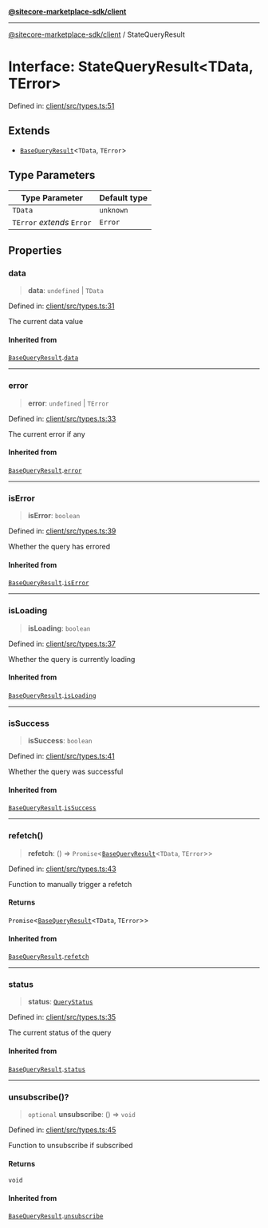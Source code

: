 [**@sitecore-marketplace-sdk/client**](../README.md)

***

[@sitecore-marketplace-sdk/client](../README.md) / StateQueryResult

# Interface: StateQueryResult\<TData, TError\>

Defined in: [client/src/types.ts:51](https://github.com/Sitecore/sitecore-marketplace-sdk/blob/e87783cce9f115393973a45e109d17b99bf1df7e/packages/client/src/types.ts#L51)

## Extends

- [`BaseQueryResult`](BaseQueryResult.md)\<`TData`, `TError`\>

## Type Parameters

| Type Parameter | Default type |
| ------ | ------ |
| `TData` | `unknown` |
| `TError` *extends* `Error` | `Error` |

## Properties

### data

> **data**: `undefined` \| `TData`

Defined in: [client/src/types.ts:31](https://github.com/Sitecore/sitecore-marketplace-sdk/blob/e87783cce9f115393973a45e109d17b99bf1df7e/packages/client/src/types.ts#L31)

The current data value

#### Inherited from

[`BaseQueryResult`](BaseQueryResult.md).[`data`](BaseQueryResult.md#data)

***

### error

> **error**: `undefined` \| `TError`

Defined in: [client/src/types.ts:33](https://github.com/Sitecore/sitecore-marketplace-sdk/blob/e87783cce9f115393973a45e109d17b99bf1df7e/packages/client/src/types.ts#L33)

The current error if any

#### Inherited from

[`BaseQueryResult`](BaseQueryResult.md).[`error`](BaseQueryResult.md#error)

***

### isError

> **isError**: `boolean`

Defined in: [client/src/types.ts:39](https://github.com/Sitecore/sitecore-marketplace-sdk/blob/e87783cce9f115393973a45e109d17b99bf1df7e/packages/client/src/types.ts#L39)

Whether the query has errored

#### Inherited from

[`BaseQueryResult`](BaseQueryResult.md).[`isError`](BaseQueryResult.md#iserror)

***

### isLoading

> **isLoading**: `boolean`

Defined in: [client/src/types.ts:37](https://github.com/Sitecore/sitecore-marketplace-sdk/blob/e87783cce9f115393973a45e109d17b99bf1df7e/packages/client/src/types.ts#L37)

Whether the query is currently loading

#### Inherited from

[`BaseQueryResult`](BaseQueryResult.md).[`isLoading`](BaseQueryResult.md#isloading)

***

### isSuccess

> **isSuccess**: `boolean`

Defined in: [client/src/types.ts:41](https://github.com/Sitecore/sitecore-marketplace-sdk/blob/e87783cce9f115393973a45e109d17b99bf1df7e/packages/client/src/types.ts#L41)

Whether the query was successful

#### Inherited from

[`BaseQueryResult`](BaseQueryResult.md).[`isSuccess`](BaseQueryResult.md#issuccess)

***

### refetch()

> **refetch**: () => `Promise`\<[`BaseQueryResult`](BaseQueryResult.md)\<`TData`, `TError`\>\>

Defined in: [client/src/types.ts:43](https://github.com/Sitecore/sitecore-marketplace-sdk/blob/e87783cce9f115393973a45e109d17b99bf1df7e/packages/client/src/types.ts#L43)

Function to manually trigger a refetch

#### Returns

`Promise`\<[`BaseQueryResult`](BaseQueryResult.md)\<`TData`, `TError`\>\>

#### Inherited from

[`BaseQueryResult`](BaseQueryResult.md).[`refetch`](BaseQueryResult.md#refetch)

***

### status

> **status**: [`QueryStatus`](../type-aliases/QueryStatus.md)

Defined in: [client/src/types.ts:35](https://github.com/Sitecore/sitecore-marketplace-sdk/blob/e87783cce9f115393973a45e109d17b99bf1df7e/packages/client/src/types.ts#L35)

The current status of the query

#### Inherited from

[`BaseQueryResult`](BaseQueryResult.md).[`status`](BaseQueryResult.md#status)

***

### unsubscribe()?

> `optional` **unsubscribe**: () => `void`

Defined in: [client/src/types.ts:45](https://github.com/Sitecore/sitecore-marketplace-sdk/blob/e87783cce9f115393973a45e109d17b99bf1df7e/packages/client/src/types.ts#L45)

Function to unsubscribe if subscribed

#### Returns

`void`

#### Inherited from

[`BaseQueryResult`](BaseQueryResult.md).[`unsubscribe`](BaseQueryResult.md#unsubscribe)
